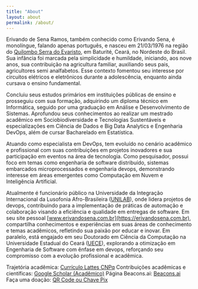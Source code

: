 ```yaml
---
title: "About"
layout: about
permalink: /about/
---
```


Erivando de Sena Ramos, também conhecido como Erivando Sena, é monolíngue, falando apenas português, e nasceu em 21/03/1976 na região do [Quilombo Serra do Evaristo](http://portal.iphan.gov.br/noticias/detalhes/446/museu-comunitario-recebe-achados-arqueologicos-na-serra-do-evaristo-ce), em Baturité, Ceará, no Nordeste do Brasil. Sua infância foi marcada pela simplicidade e humildade, iniciando, aos nove anos, sua contribuição na agricultura familiar, auxiliando seus pais, agricultores semi analfabetos. Esse contexto fomentou seu interesse por circuitos elétricos e eletrônicos durante a adolescência, enquanto ainda cursava o ensino fundamental.

Concluiu seus estudos primários em instituições públicas de ensino e prosseguiu com sua formação, adquirindo um diploma técnico em Informática, seguido por uma graduação em Análise e Desenvolvimento de Sistemas. Aprofundou seus conhecimentos ao realizar um mestrado acadêmico em Sociobiodiversidade e Tecnologias Sustentáveis e especializações em Ciência de Dados e Big Data Analytics e Engenharia DevOps, além de cursar Bacharelado em Estatística.

Atuando como especialista em DevOps, tem evoluído no cenário acadêmico e profissional com suas contribuições em projetos inovadores e sua participação em eventos na área de tecnologia. Como pesquisador, possui foco em temas como engenharia de software distribuído, sistemas embarcados microprocessados e engenharia devops, demonstrando interesse em áreas emergentes como Computação em Nuvem e Inteligência Artificial.

Atualmente é funcionário público na Universidade da Integração Internacional da Lusofonia Afro-Brasileira ([UNILAB](https://unilab.edu.br/)), onde lidera projetos de devops, contribuindo para a implementação de práticas de automação e colaboração visando a eficiência e qualidade em entregas de software. Em seu site pessoal [www.erivandosena.com.br](https://erivandosena.com.br), compartilha conhecimentos e experiências em suas áreas de conhecimento e temas acadêmicos, refletindo sua paixão por educar e inovar. Em paralelo, está engajado em seu Doutorado em Ciência da Computação na Universidade Estadual do Ceará ([UECE](https://www.uece.br/ppgcc/)), explorando a otimização em Engenharia de Software com ênfase em devops, reforçando seu compromisso com a evolução profissional e acadêmica.  


Trajetória acadêmica:
[Currículo Lattes CNPq](http://lattes.cnpq.br/3207935358521360)
Contribuições acadêmicas e científicas:
[Google Scholar (Acadêmico)](https://scholar.google.com.br/citations?hl=pt-BR&user=rk-pamMAAAAJ)
Página Beacons.ai:
[Beacons.ai](https://beacons.ai/erivando)
Faça uma doação:
[QR Code ou Chave Pix](https://nubank.com.br/pagar/9jl3e/kLhj1fUkis)
